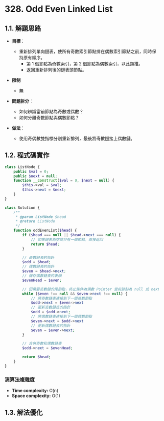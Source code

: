 # 328. Odd Even Linked List

## 1.1. 解題思路

- **目標**：
  - 重新排列單向鏈表，使所有奇數索引節點排在偶數索引節點之前，同時保持原有順序。
    - 第 1 個節點為奇數索引，第 2 個節點為偶數索引，以此類推。
    - 返回重新排列後的鏈表頭節點。

- **限制**
  - 無
- **問題拆分**：
  - 如何辨識當前節點為奇數或偶數？
  - 如何分離奇數節點與偶數節點？
- **做法**：
  - 使用奇偶數雙指標分別重新排列，最後將奇數鏈接上偶數鏈。

## 1.2. 程式碼實作

```php
class ListNode {
    public $val = 0;
    public $next = null;
    function __construct($val = 0, $next = null) {
        $this->val = $val;
        $this->next = $next;
    }
}

class Solution {
    /**
     * @param ListNode $head
     * @return ListNode
     */
    function oddEvenList($head) {
        if ($head === null || $head->next === null) {
            // 如果鏈表為空或只有一個節點，直接返回
            return $head;
        }

        // 奇數鏈表的指針
        $odd = $head;
        // 偶數鏈表的指針
        $even = $head->next;
        // 儲存偶數鏈表的表頭
        $evenHead = $even;

        // 因需要奇數鏈的尾節點，終止條件為偶數 Pointer 當前節點為 null 或 next 為 null。
        while ($even !== null && $even->next !== null) {
            // 將奇數鏈表連接到下一個奇數節點
            $odd->next = $even->next
            // 更新奇數鏈表的指針
            $odd = $odd->next;
            // 將偶數鏈表連接到下一個偶數節點
            $even->next = $odd->next
            // 更新偶數鏈表的指針
            $even = $even->next;
        }

        // 合併奇數和偶數鏈表
        $odd->next = $evenHead;

        return $head;
    }
}

```

### 演算法複雜度

- **Time complexity:** O(n)
- **Space complexity:** O(1)

## 1.3. 解法優化
